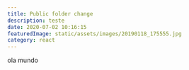 ```yaml
---
title: Public folder change
description: teste
date: 2020-07-02 10:16:15
featuredImage: static/assets/images/20190118_175555.jpg
category: react
---
```

ola mundo